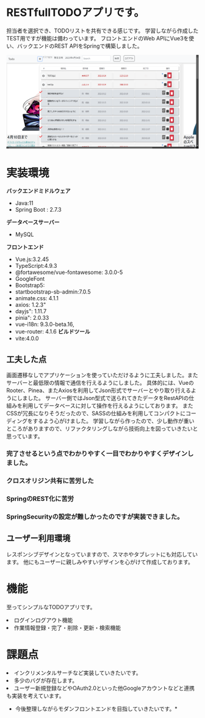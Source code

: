 # RESTfullTODOアプリです。
担当者を選択でき、TODOリストを共有できる感じです。
学習しながら作成したTEST用ですが機能は備わっています。
フロントエンドのWeb APIにVue3を使い、バックエンドのREST APIをSpringで構築しました。

<p align="center"><img src="doc\ScShot 2023-04-04 153300.png" width="830"></a></p>

# 実装環境

**バックエンドミドルウェア**
- Java:11 
- Spring Boot : 2.7.3

**データベースサーバー**
- MySQL 

**フロントエンド**
- Vue.js:3.2.45
- TypeScript:4.9.3
- @fortawesome/vue-fontawesome: 3.0.0-5
- GoogleFont
- Bootstrap5:
- startbootstrap-sb-admin:7.0.5
- animate.css: 4.1.1
- axios: 1.2.3"
- dayjs": 1.11.7
- pinia": 2.0.33
- vue-i18n: 9.3.0-beta.16,
- vue-router: 4.1.6
**ビルドツール**
- vite:4.0.0

## 工夫した点
画面遷移なしでアプリケーションを使っていただけるように工夫しました。またサーバーと最低限の情報で通信を行えるようにしました。
具体的には、VueのRooter、Pinea、またAxiosを利用してJson形式でサーバーとやり取り行えるようにしました。
サーバー側ではJson型式で送られてきたデータをRestAPIの仕組みを利用してデータベースに対して操作を行えるようにしております。
またCSSが冗長になりそうだったので、SASSの仕組みを利用してコンパクトにコーディングをするよう心がけました。
学習しながら作ったので、少し動作が重いところがありますので、リファクタリングしながら技術向上を図っていきたいと思っています。

### 完了させるという点でわかりやすく一目でわかりやすくデザインしました。
### クロスオリジン共有に苦労した
### SpringのREST化に苦労
### SpringSecurityの設定が難しかったのですが実装できました。

## ユーザー利用環境

レスポンシブデザインとなっていますので、スマホやタブレットにも対応しています。
他にもユーザーに親しみやすいデザインを心がけて作成しております。


# 機能

至ってシンプルなTODOアプリです。

<li>ログインログアウト機能</li>
<li>作業情報登録・完了・削除・更新・検索機能</li>

# 課題点

<li>インクリメンタルサーチなど実装していきたいです。</li>
<li>多少のバグが存在します。</li>
<li>ユーザー新規登録などやOAuth2.0といった他Googleアカウントなどと連携も実装を考えています。</li>

* 今後整理しながらモダンフロントエンドを目指していきたいです。*















